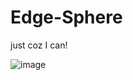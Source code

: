 # Edge-Sphere
just coz I can!

![image](https://github.com/user-attachments/assets/531421e5-a7da-4b36-b8bd-70f386931e86)
